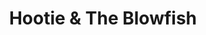 ---
title: "Hootie & The Blowfish"
summary: "With the rich, bluesy vocals of Darius Rucker and gleeful harmonies of guitarist Mark Bryan, bassist Dean Felber and drummer Jim “Soni” Sonefeld, Hootie & the Blowfish sold over 25 million records worldwide after their infectious melodies hit the airwaves in 1994 with hits such as “Hold My Hand”, “Let Her Cry” and “Only Wanna Be With You.” One of the biggest misconceptions to most people is that Hootie & The Blowfish became an overnight success in 1994 when their debut album Cracked Rear View, moved over 16 million copies in the U. S. alone. What most people don’t know was that the album’s triumph came after a decade of hard work. The quartet met while attending the University of South Carolina in Columbia in the late 1980s. New freshman Mark Bryan heard Darius Rucker singing in the showers of the dorm they shared and was impressed by his vocal ability. Bryan and Rucker began playing cover tunes as The Wolf Brothers and eventually hooked up with Dean Felber, a former high school bandmate of Bryan’s, and Brantley Smith as Hootie & The Blowfish. When Smith’s true passion called him home to Greenville, SC in 1989, Bryan reached out to classmate Jim Sonefeld to join the band and the immediate chemistry was undeniable! By the time they graduated, endless gigs at frat parties and local bars had built a major local buzz. “We’d started adding original material to our repertoire,” Bryan recalled. “Our songs went over well, so we decided to see if we could make a career out of it. Even if we hadn’t had a hit, I know we’d still be making music today, because it’s exactly what we want to be doing.” The band’s secret weapon, and the force that pulls all of its diverse influences together, is the voice of Darius Rucker, an expressive instrument brimming with gritty soul and subtle wit. When he sings, the songs are imbued with a buoyant good humor and an openhearted joy that connects on an almost spiritual level with audiences all over the world. “Having Darius in the band is a wonderful luxury,” Mark Bryan explained. “We can try something funky, or bluegrassy or a ballad; we can run the gamut stylistically, but never stray too far from our sound because once Darius starts singing, it’s Hootie and the Blowfish. In the next five years, Hootie & The Blowfish worked their way up the food chain from local draw to gigs all over the Carolinas and finally, the entire East Coast. Their blend of pop, folk, blues, soul and rock made them hard to pigeonhole, but easily accessible to anyone who loved good music. Atlantic Records, impressed by the tens of thousands of Kootchypop copies already sold without the help of a label, signed them and released Cracked Rear View in 1994. The album had been out for six months before the band played on the Late Show with David Letterman. Letterman told his audience “If you don’t have this album, there’s something wrong with you.” The day after the show aired, sales went from four or five thousand a week to 17,000 a week, and eventually Number One on the Billboard charts the following spring. It remains a strong seller today. “It became dream-like,” Rucker recalled. “I’d wished for it, but I’m not sure I believed it, even as it was happening. We were on tour constantly; the whole thing is still kind of a blur.” At the end of the year, Cracked Rear View and the band won two Grammy’s – Best New Artist and Song of the Year by duo or group for “Let Her Cry.” They also took home an MTV Video Music Award for Best New Artist for “Hold My Hand,” a Billboard Music Award for album of the year, a People’s Choice Award for Album of the Year and a People’s Choice Award for Best Selling Artist, a feat they duplicated in 1996. Cracked Rear View went on to earn the band Billboard’s Band of the Year Award in 1996 and the RIAA’s Diamond Award for sales of 10 million units. Cracked Rear View remains the 9th best selling album in music business history, and all albums combined, have moved over 25 million worldwide. The band kept touring, remaining a top draw nationwide and released five more albums for Atlantic: Fairweather Johnson, Musical Chairs, Scattered, Smothered & Covered, Hootie & The Blowfish and The Best of Hootie & The Blowfish. The band left Atlantic by mutual agreement in 2004; Looking For Lucky released in 2005 was their first album on their own Sneaky Long Records, manufactured and distributed by Vanguard. LIVE in Charleston, The Homegrown Concert Event DVD and CD was released in August of 2006. Hootie & the Blowfish wrapped a summer of touring in 2008 and members entered the studio to record solo albums. Since then, Soni has released 4 albums including a trilogy called Found , In and Love . Mark has released 3 albums with his most recent release, Songs of the Fortnight in Summer 2017 and Darius released his fifth country album, When Was The Last Time in Fall 2017. In December of 2018, the band appeared on the Today Show to announce a return to full-time touring along with news of a forthcoming album. The 2019 Group Therapy Tour saw the band play to sold-out crowds across the U.S. and Canada, including two nights at the iconic Madison Square Garden, as well as a run of shows throughout the U.K. and Ireland. The triumphant return to the road earned Hootie & the Blowfish several prominent profiles recognizing their important musical legacy, including the cover story of the New York Times Arts & Leisure section. On November 1, 2019, they released their first new music in nearly 15 years with Imperfect Circle, named one of the “biggest albums to hear this season” by Entertainment Weekly and featuring radio single “Hold On.”"
slug: "hootie-the-blowfish"
image: "hootie-the-blowfish.jpg"
apple_music_artist_url: "https://music.apple.com/gb/artist/hootie-the-blowfish/204062"
wikipedia_url: "none"
---